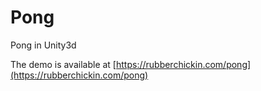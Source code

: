 # Pong
Pong in Unity3d


The demo is available at [https://rubberchickin.com/pong](https://rubberchickin.com/pong)
